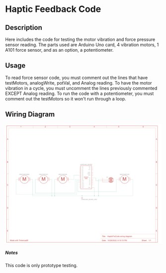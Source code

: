 # Haptic Feedback Code



## Description

Here includes the code for testing the motor vibration and force pressure sensor reading. The parts used are Arduino Uno card, 4 vibration motors, 1 A101 force sensor, and as an option, a potentiometer.

## Usage

To read force sensor code, you must comment out the lines that have testMotors, analogWrite, potVal, and Analog reading. To have the motor vibration in a cycle, you must uncomment the lines previously commented EXCEPT Analog reading. To run the code with a potentiometer, you must comment out the testMotors so it won't run through a loop.

## Wiring Diagram
![HapticFrs Test Code Wire Diagram](https://github.com/RavingPlatypi/Smart-Prosthetics-2022-2023/blob/abrahan/Haptic/README%20picture/HapticFrsCode_Wiring_Diagram) 


##### Notes
This code is only prototype testing. 


